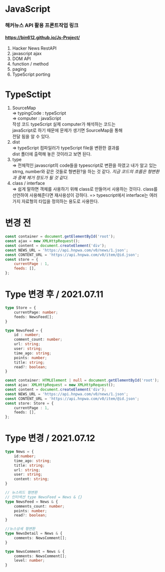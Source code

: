 # JavaScript

### 해커뉴스 API 활용 프론트작업 링크
#### https://bin612.github.io/Js-Project/

1. Hacker News RestAPI 
2. javascript ajax 
3. DOM API
4. function / method 
5. paging
6. TypeScript porting

# TypeSctipt

1. SourceMap <br>
    => typingCode : typeScript <br>
    => computer : javaScript <br>
    작성 코드 typeScript 실제 computer가 해석하는 코드는 <br> javaScript로 하기 때문에 문제가 생기면 SourceMap을 통해 <br>
    전달 됨을 알 수 있다. 
2. dist <br>
    => typeScript 컴파일러가 typeScript file을 변환한 결과를 <br>
       dist 폴더에 출력해 놓은 것이라고 보면 된다.
3. type <br>
    => 전체적인 javascript의 code들을 typescript로 변환을 하였고
        내가 알고 있는 strng, number와 같은 것들로 형변환?을 하는 것 같다.
        *지금 코드의 흐름은 형변환과 중복 제거 정도가 될 것 같다.*
4. class / interface <br>
    => 쉽게 말하면 객체를 사용하기 위해 class로 만들어서 사용하는 것이다.
        class를 선언하여 사용해준다면 재사용성이 강하다.
    => typescript에서 interface는 여러 가지 자료형의 타입을 정의하는 용도로 사용한다.
# 변경 전
``` javascript
const container = document.getElementById('root');
const ajax = new XMLHttpRequest();
const content = document.createElement('div');
const NEWS_URL = 'https://api.hnpwa.com/v0/news/1.json';
const CONTENT_URL = 'https://api.hnpwa.com/v0/item/@id.json';
const store = {
    currentPage : 1,
    feeds: [],
};

```

# Type 변경 후 / 2021.07.11
``` typescript
type Store = {
    currentPage: number;
    feeds: NewsFeed[];
}

type NewsFeed = {
    id : number;
    comment_count: number;
    url: string;
    user: string;
    time_ago: string;
    points: number;
    title: string;
    read?: boolean;
}

const container: HTMLElement | null = document.getElementById('root');
const ajax: XMLHttpRequest = new XMLHttpRequest();
const content = document.createElement('div');
const NEWS_URL = 'https://api.hnpwa.com/v0/news/1.json';
const CONTENT_URL = 'https://api.hnpwa.com/v0/item/@id.json';
const store: Store = {
    currentPage : 1,
    feeds: [],
};

```

# Type 변경 / 2021.07.12

``` typescript
type News = {
    id:number;
    time_ago: string;
    title: string;
    url: string;
    user: string;
    content: string;
}

// 뉴스피드 형변환
// 인터섹션 type NewsFeed = News & {}
type NewsFeed = News & {
    comments_count: number;
    points: number;
    read?: boolean;
}

//뉴스상세 형변환
type NewsDetail = News & {
    comments: NewsComment[];
}

type NewsComment = News & {
    comments: NewsComment[];
    level: number;
}

```

